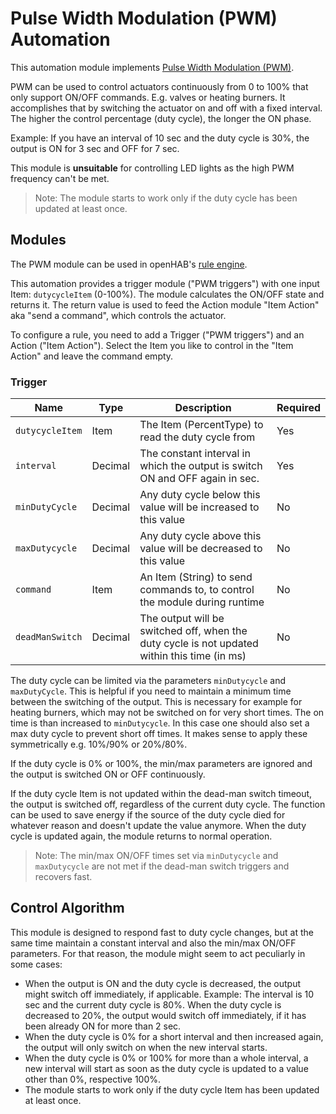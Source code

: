 # Pulse Width Modulation (PWM) Automation

This automation module implements [Pulse Width Modulation (PWM)](https://en.wikipedia.org/wiki/Pulse-width_modulation).

PWM can be used to control actuators continuously from 0 to 100% that only support ON/OFF commands.
E.g. valves or heating burners.
It accomplishes that by switching the actuator on and off with a fixed interval.
The higher the control percentage (duty cycle), the longer the ON phase.

Example: If you have an interval of 10 sec and the duty cycle is 30%, the output is ON for 3 sec and OFF for 7 sec.

This module is **unsuitable** for controlling LED lights as the high PWM frequency can't be met.

> Note: The module starts to work only if the duty cycle has been updated at least once.

## Modules

The PWM module can be used in openHAB's [rule engine](https://www.openhab.org/docs/configuration/rules-dsl.html).

This automation provides a trigger module ("PWM triggers") with one input Item: `dutycycleItem` (0-100%).
The module calculates the ON/OFF state and returns it.
The return value is used to feed the Action module "Item Action" aka "send a command", which controls the actuator.

To configure a rule, you need to add a Trigger ("PWM triggers") and an Action ("Item Action").
Select the Item you like to control in the "Item Action" and leave the command empty.

### Trigger

| Name            | Type    | Description                                                                                  | Required |
|-----------------|---------|----------------------------------------------------------------------------------------------|----------|
| `dutycycleItem` | Item    | The Item (PercentType) to read the duty cycle from                                           | Yes      |
| `interval`      | Decimal | The constant interval in which the output is switch ON and OFF again in sec.                 | Yes      |
| `minDutyCycle`  | Decimal | Any duty cycle below this value will be increased to this value                              | No       |
| `maxDutycycle`  | Decimal | Any duty cycle above this value will be decreased to this value                              | No       |
| `command`       | Item    | An Item (String) to send commands to, to control the module during runtime                   | No       |
| `deadManSwitch` | Decimal | The output will be switched off, when the duty cycle is not updated within this time (in ms) | No       |

The duty cycle can be limited via the parameters `minDutycycle` and `maxDutyCycle`.
This is helpful if you need to maintain a minimum time between the switching of the output.
This is necessary for example for heating burners, which may not be switched on for very short times.
The on time is than increased to `minDutycycle`.
In this case one should also set a max duty cycle to prevent short off times.
It makes sense to apply these symmetrically e.g. 10%/90% or 20%/80%.

If the duty cycle is 0% or 100%, the min/max parameters are ignored and the output is switched ON or OFF continuously.

If the duty cycle Item is not updated within the dead-man switch timeout, the output is switched off, regardless of the current duty cycle.
The function can be used to save energy if the source of the duty cycle died for whatever reason and doesn't update the value anymore.
When the duty cycle is updated again, the module returns to normal operation.

> Note: The min/max ON/OFF times set via `minDutycycle` and `maxDutycycle` are not met if the dead-man switch triggers and recovers fast.

## Control Algorithm

This module is designed to respond fast to duty cycle changes, but at the same time maintain a constant interval and also the min/max ON/OFF parameters.
For that reason, the module might seem to act peculiarly in some cases:

- When the output is ON and the duty cycle is decreased, the output might switch off immediately, if applicable.
Example: The interval is 10 sec and the current duty cycle is 80%.
When the duty cycle is decreased to 20%, the output would switch off immediately, if it has been already ON for more than 2 sec.
- When the duty cycle is 0% for a short interval and then increased again, the output will only switch on when the new interval starts.
- When the duty cycle is 0% or 100% for more than a whole interval, a new interval will start as soon as the duty cycle is updated to a value other than 0%, respective 100%.
- The module starts to work only if the duty cycle Item has been updated at least once.
